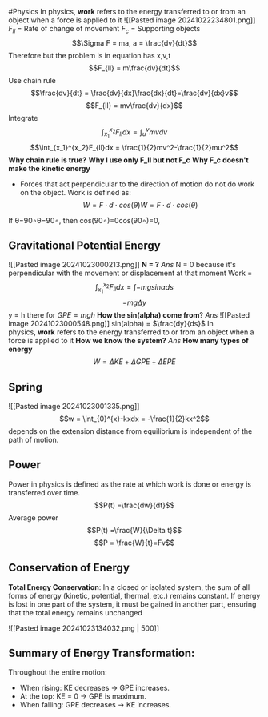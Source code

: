 #Physics 
In physics, **work** refers to the energy transferred to or from an object when a force is applied to it
![[Pasted image 20241022234801.png]]
$F_{ll}$ = Rate of change of movement
$F_{c}$ = Supporting objects
$$\Sigma F = ma, a = \frac{dv}{dt}$$
Therefore but the problem is in equation has x,v,t
$$F_{ll} = m\frac{dv}{dt}$$
Use chain rule
$$\frac{dv}{dt} = \frac{dv}{dx}\frac{dx}{dt}=\frac{dv}{dx}v$$
$$F_{ll} = mv\frac{dv}{dx}$$
Integrate
$$\int_{x_1}^{x_2}F_{ll}dx = \int_{u}^{v}mv dv$$
$$\int_{x_1}^{x_2}F_{ll}dx = \frac{1}{2}mv^2-\frac{1}{2}mu^2$$
**Why chain rule is true?**
**Why I use only F_ll but not F_c**
**Why F_c doesn't make the kinetic energy**
- Forces that act perpendicular to the direction of motion do not do work on the object. Work is defined as:
    $$W=F⋅d⋅cos⁡(θ)W=F⋅d⋅cos(θ)$$
    
If θ=90∘θ=90∘, then cos⁡(90∘)=0cos(90∘)=0,

## Gravitational Potential Energy
![[Pasted image 20241023000213.png]]
**N = ?**
*Ans* N = 0 because it's perpendicular with the movement or displacement at that moment
Work = 
$$\int_{x_1}^{x_2}F_{ll}dx = \int- mgsin\alpha ds$$
$$-mg\Delta y$$
y = h there for $GPE = mgh$
**How the sin(alpha) come from**?
*Ans*
![[Pasted image 20241023000548.png]]
sin(alpha) = $\frac{dy}{ds}$
In physics, **work** refers to the energy transferred to or from an object when a force is applied to it
**How we know the system?**
*Ans*
**How many types of energy**
$$W = \Delta KE + \Delta GPE + \Delta EPE$$
## Spring
![[Pasted image 20241023001335.png]]
$$w = \int_{0}^{x}-kxdx = -\frac{1}{2}kx^2$$
depends on the extension distance from equilibrium is independent of the path of motion.
## Power
Power in physics is defined as the rate at which work is done or energy is transferred over time.
$$P(t) =\frac{dw}{dt}$$
Average power
$$P(t) =\frac{W}{\Delta t}$$
$$P = \frac{W}{t}=Fv$$
## Conservation of Energy
**Total Energy Conservation**: In a closed or isolated system, the sum of all forms of energy (kinetic, potential, thermal, etc.) remains constant. If energy is lost in one part of the system, it must be gained in another part, ensuring that the total energy remains unchanged

![[Pasted image 20241023134032.png | 500]]

## Summary of Energy Transformation:
Throughout the entire motion:
- When rising: KE decreases → GPE increases.
- At the top: KE = 0 → GPE is maximum.
- When falling: GPE decreases → KE increases.
